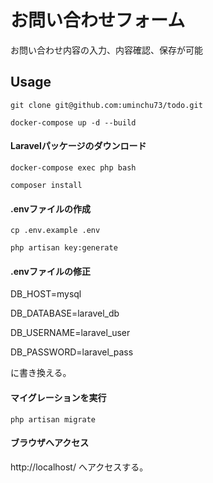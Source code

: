 # お問い合わせフォーム

お問い合わせ内容の入力、内容確認、保存が可能


## Usage

```
git clone git@github.com:uminchu73/todo.git
```

```
docker-compose up -d --build
```

#### Laravelパッケージのダウンロード
```
docker-compose exec php bash
```

```
composer install
```

#### .envファイルの作成
```
cp .env.example .env
```

```
php artisan key:generate
```


#### .envファイルの修正
DB_HOST=mysql

DB_DATABASE=laravel_db

DB_USERNAME=laravel_user

DB_PASSWORD=laravel_pass

に書き換える。


#### マイグレーションを実行
```
php artisan migrate
```

#### ブラウザへアクセス
http://localhost/ へアクセスする。
